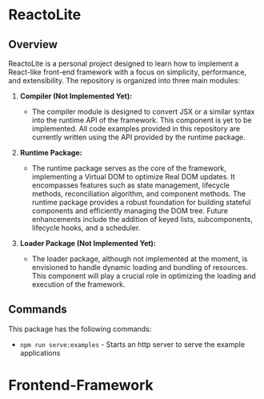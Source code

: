 
# ReactoLite


## Overview

ReactoLite is a personal project designed to learn how to implement a React-like front-end framework with a focus on simplicity, performance, and extensibility. The repository is organized into three main modules:

1. **Compiler (Not Implemented Yet):**
   - The compiler module is designed to convert JSX or a similar syntax into the runtime API of the framework. This component is yet to be implemented. All code examples provided in this repository are currently written using the API provided by the runtime package.

2. **Runtime Package:**
   - The runtime package serves as the core of the framework, implementing a Virtual DOM to optimize Real DOM updates. It encompasses features such as state management, lifecycle methods, reconciliation algorithm, and component methods. The runtime package provides a robust foundation for building stateful components and efficiently managing the DOM tree. Future enhancements include the addition of keyed lists, subcomponents, lifecycle hooks, and a scheduler.

3. **Loader Package (Not Implemented Yet):**
   - The loader package, although not implemented at the moment, is envisioned to handle dynamic loading and bundling of resources. This component will play a crucial role in optimizing the loading and execution of the framework.


## Commands

This package has the following commands:

- `npm run serve:examples` - Starts an http server to serve the example applications

# Frontend-Framework

